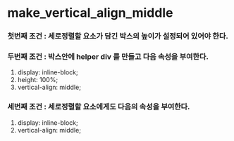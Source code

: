 ﻿# make_vertical_align_middle
### 첫번째 조건 : 세로정렬할 요소가 담긴 박스의 높이가 설정되어 있어야 한다.   
### 두번째 조건 : 박스안에 helper div 를 만들고 다음 속성을 부여한다.   
 1. display: inline-block;
 2. height: 100%;
 3. vertical-align: middle;
    
### 세번째 조건 : 세로정렬할 요소에게도 다음의 속성을 부여한다.
 1. display: inline-block;
 2. vertical-align: middle;
 
 
